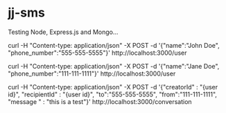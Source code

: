 jj-sms
======

Testing Node, Express.js and Mongo...


curl -H "Content-type: application/json" -X POST -d '{"name":"John Doe", "phone_number":"555-555-5555"}' http://localhost:3000/user

curl -H "Content-type: application/json" -X POST -d '{"name":"Jane Doe", "phone_number":"111-111-1111"}' http://localhost:3000/user


curl -H "Content-type: application/json" -X POST -d '{"creatorId" : "{user id}", "recipientId" : "{user id}", "to":"555-555-5555", "from":"111-111-1111", "message " : "this is a test"}' http://localhost:3000/conversation